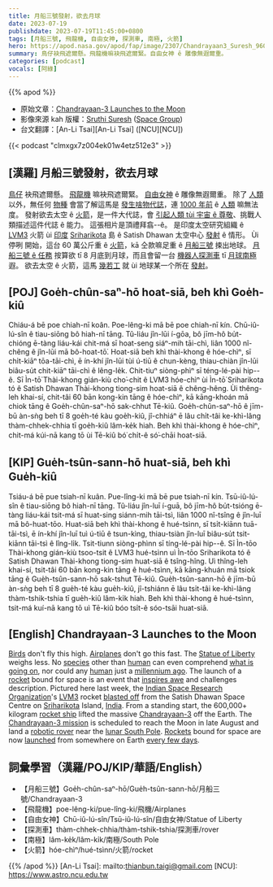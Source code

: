 ```yaml
---
title: 月船三號發射，欲去月球
date: 2023-07-19
publishdate: 2023-07-19T11:45:00+0800
tags: [月船三號, 飛龍機, 自由女神, 探測車, 南極, 火箭]
hero: https://apod.nasa.gov/apod/fap/image/2307/Chandrayaan3_Suresh_960.jpg
summary: 鳥仔袂飛遮爾懸。飛龍機嘛袂飛遮爾緊。自由女神 ê 雕像無遐爾重。
categories: [podcast]
vocals: [阿綠]
---
```


{{% apod %}}

- 原始文章：[Chandrayaan-3 Launches to the Moon](https://apod.nasa.gov/apod/ap230719.html)
- 影像來源 kah 版權：[Sruthi Suresh](https://www.linkedin.com/in/sruthi-suresh-603593221/) ([Space Group](https://linktr.ee/Space.Group))
- 台文翻譯：[An-Li Tsai][An-Li Tsai] ([NCU][NCU])

{{< podcast "clmxgx7z004ek01w4etz512e3" >}}

## [漢羅] 月船三號發射，欲去月球
[鳥仔][Birds] 袂飛遮爾懸。
[飛龍機][Airplanes] 嘛袂飛遮爾緊。
[自由女神][Statue of Liberty] ê 雕像無遐爾重。
除了 [人類][human 1] 以外，無任何 [物種][species] 會當了解這馬是 [發生啥物代誌][what is going on]，連 [1000 年前][millennium ago] ê [人類][human 2] 嘛無法度。
發射欲去太空 ê [火箭][rocket]，是一件大代誌，會 [引起人類 tùi 宇宙 ê 尊敬][inspires awe]、挑戰人類描述這件代誌 ê 能力。
這張相片是頂禮拜翕--ê。
是印度太空研究組織 ê [LVM3][LVM3] 火箭 ùi [印度][India] [Sriharikota][Sriharikota] 島 ê Satish Dhawan 太空中心 [發射][blasted off] ê 情形。
Ùi 停咧 開始，這台 60 萬公斤重 ê [火箭][rocket ship]，kā 仝款嘛足重 ê [月船三號][Chandrayaan-3] 捒出地球。
[月船三號 ê 任務][Chandrayaan-3 mission]  按算欲 tī 8 月底到月球，而且會留一台 [機器人探測車][robotic rover] tī [月球南極][lunar South Pole] 遐。
欲去太空 ê 火箭，這馬 [幾若工][every few days] 就 ùi 地球某一个所在 [發射][launched]。

## [POJ] Goe̍h-chûn-saⁿ-hō hoat-siā, beh khì Goe̍h-kiû
Chiáu-á bē poe chiah-nī koân.
Poe-lêng-ki mā bē poe chiah-nī kín.
Chū-iû-lú-sîn ê tiau-siōng bô hiah-nī tāng.
Tû-liáu jîn-lūi í-gōa, bô jīm-hô bu̍t-chióng ē-tàng liáu-kái chit-má sī hoat-seng siáⁿ-mih tāi-chì, liân 1000 nî-chêng ê jîn-lūi mā bô-hoat-tō͘.
Hoat-siā beh khì thài-khong ê hóe-chìⁿ, sī chi̍t-kiāⁿ tōa-tāi-chì, ē ín-khí jîn-lūi tùi ú-tiū ê chun-kèng, thiau-chiàn jîn-lūi biâu-su̍t chit-kiāⁿ tāi-chì ê lêng-le̍k.
Chit-tiuⁿ siòng-phìⁿ sī téng-lé-pài hip--ê.
Sī Ìn-tō͘ Thài-khong gián-kiù cho͘-chit ê LVM3 hóe-chìⁿ ùi Ìn-tō͘ Sriharikota tó ê Satish Dhawan Thài-khong tiong-sim hoat-siā ê chêng-hêng.
Ùi thêng-leh khai-sí, chit-tâi 60 bān kong-kin tāng ê hóe-chìⁿ, kā kāng-khoán mā chiok tāng ê Goe̍h-chûn-saⁿ-hō sak-chhut Tē-kiû.
Goe̍h-chûn-saⁿ-hō ê jīm-bū àn-sǹg beh tī 8 goe̍h-té kàu goe̍h-kiû, jî-chhiáⁿ ē lâu chi̍t-tâi ke-khì-lâng thàm-chhek-chhia tī goe̍h-kiû lâm-ke̍k hiah.
Beh khì thài-khong ê hóe-chìⁿ, chit-má kúi-nā kang tō ùi Tē-kiû bó͘ chi̍t-ê só͘-chāi hoat-siā.

## [KIP] Gue̍h-tsûn-sann-hō huat-siā, beh khì Gue̍h-kiû
Tsiáu-á bē pue tsiah-nī kuân.
Pue-lîng-ki mā bē pue tsiah-nī kín.
Tsū-iû-lú-sîn ê tiau-siōng bô hiah-nī tāng.
Tû-liáu jîn-luī í-guā, bô jīm-hô bu̍t-tsióng ē-tàng liáu-kái tsit-má sī huat-sing siánn-mih tāi-tsì, liân 1000 nî-tsîng ê jîn-luī mā bô-huat-tōo.
Huat-siā beh khì thài-khong ê hué-tsìnn, sī tsi̍t-kiānn tuā-tāi-tsì, ē ín-khí jîn-luī tuì ú-tiū ê tsun-kìng, thiau-tsiàn jîn-luī biâu-su̍t tsit-kiānn tāi-tsì ê lîng-li̍k.
Tsit-tiunn siòng-phìnn sī tíng-lé-pài hip--ê.
Sī Ìn-tōo Thài-khong gián-kiù tsoo-tsit ê LVM3 hué-tsìnn uì Ìn-tōo Sriharikota tó ê Satish Dhawan Thài-khong tiong-sim huat-siā ê tsîng-hîng.
Uì thîng-leh khai-sí, tsit-tâi 60 bān kong-kin tāng ê hué-tsìnn, kā kāng-khuán mā tsiok tāng ê Gue̍h-tsûn-sann-hō sak-tshut Tē-kiû.
Gue̍h-tsûn-sann-hō ê jīm-bū àn-sǹg beh tī 8 gue̍h-té kàu gue̍h-kiû, jî-tshiánn ē lâu tsi̍t-tâi ke-khì-lâng thàm-tshik-tshia tī gue̍h-kiû lâm-ki̍k hiah.
Beh khì thài-khong ê hué-tsìnn, tsit-má kuí-nā kang tō uì Tē-kiû bóo tsi̍t-ê sóo-tsāi huat-siā.

## [English] Chandrayaan-3 Launches to the Moon
[Birds][Birds] don't fly this high.
[Airplanes][Airplanes] don't go this fast.
The [Statue of Liberty][Statue of Liberty] weighs less.
No [species][species] other than [human][human 1] can even comprehend [what is going on][what is going on], nor could any [human][human 2] just a [millennium ago][millennium ago].
The launch of a [rocket][rocket] bound for space is an event that [inspires awe][inspires awe] and challenges description.
Pictured here last week, the [Indian Space Research Organization][Indian Space Research Organization]'s [LVM3][LVM3] rocket [blasted off][blasted off] from the Satish Dhawan Space Centre on [Sriharikota][Sriharikota] Island, [India][India].
From a standing start, the 600,000+ kilogram [rocket ship][rocket ship] lifted the massive [Chandrayaan-3][Chandrayaan-3] off the Earth.
The [Chandrayaan-3 mission][Chandrayaan-3 mission] is scheduled to reach the Moon in late August and land a [robotic rover][robotic rover] near the [lunar South Pole][lunar South Pole].
[Rockets][Rockets] bound for space are now [launched][launched] from somewhere on Earth [every few days][every few days].

## 詞彙學習（漢羅/POJ/KIP/華語/English）
- 【月船三號】Goe̍h-chûn-saⁿ-hō/Gue̍h-tsûn-sann-hō/月船三號/Chandrayaan-3
- 【飛龍機】poe-lêng-ki/pue-lîng-ki/飛機/Airplanes
- 【自由女神】Chū-iû-lú-sîn/Tsū-iû-lú-sîn/自由女神/Statue of Liberty
- 【探測車】thàm-chhek-chhia/thàm-tshik-tshia/探測車/rover
- 【南極】lâm-ke̍k/lâm-ki̍k/南極/South Pole
- 【火箭】hóe-chìⁿ/hué-tsìnn/火箭/rocket

{{% /apod %}}
[An-Li Tsai]: mailto:thianbun.taigi@gmail.com
[NCU]: https://www.astro.ncu.edu.tw

[copyright]: https://apod.nasa.gov/apod/fap/lib/about_apod.html#srapply
[License]: https://creativecommons.org/licenses/by/2.0/

[Birds]:https://www.nationalgeographic.com/animals/birds
[Airplanes]:https://www.grc.nasa.gov/www/k-12/UEET/StudentSite/airplanes.html
[Statue of Liberty]:https://www.nps.gov/stli/
[species]:https://en.wikipedia.org/wiki/Species
[human 1]:https://apod.nasa.gov/apod/ap190818.html
[what is going on]:https://www.boredpanda.com/blog/wp-content/uploads/2015/05/gary-confused-kitten-eyebrows-andy-caroline-entwistle-manchester-7.jpg
[human 2]:https://www.nlm.nih.gov/research/visible/photos.html
[millennium ago]:https://apod.nasa.gov/apod/ap010101.html
[rocket]: https://www.grc.nasa.gov/WWW/K-12/TRC/Rockets/history_of_rockets.html
[inspires awe]:https://apod.nasa.gov/apod/ap161017.html
[Indian Space Research Organization]:https://www.isro.gov.in/
[LVM3]:https://en.wikipedia.org/wiki/LVM3
[blasted off]:https://youtu.be/q2ueCg9bvvQ?t=2104
[Sriharikota]:https://en.wikipedia.org/wiki/Sriharikota
[India]:https://en.wikipedia.org/wiki/India
[rocket ship]:https://apod.nasa.gov/apod/ap180624.html
[Chandrayaan-3]:https://www.isro.gov.in/Chandrayaan3_New.html
[Chandrayaan-3 mission]:https://en.wikipedia.org/wiki/Chandrayaan-3
[robotic rover]:https://en.wikipedia.org/wiki/Chandrayaan-3#/media/File:Chandrayaan-3_Rover.webp
[lunar South Pole]:https://apod.nasa.gov/apod/ap220410.html
[Rockets]:https://spaceplace.nasa.gov/launching-into-space/
[launched]:https://apod.nasa.gov/apod/ap210401.html
[every few days]:https://en.wikipedia.org/wiki/2023_in_spaceflight

